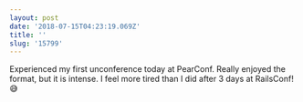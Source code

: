 ```yaml
---
layout: post
date: '2018-07-15T04:23:19.069Z'
title: ''
slug: '15799'
---
```

Experienced my first unconference today at PearConf. Really enjoyed the format, but it is intense. I feel more tired than I did after 3 days at RailsConf! 😅
